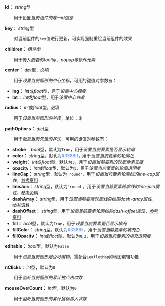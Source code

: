 **id：** *string*型

　　用于设置*当前组件的唯一id信息*

**key：** *string*型

　　对当前组件的`key`值进行更新，可实现强制重绘当前组件的效果

**children：** *组件型*

　　用于传入*嵌套的tooltip、popup等额外元素*

**center：** *dict*型，必填

　　用于*设置当前圆形的中心坐标*，可用的键值对参数有：

- **lng：** *int*或*float*型，用于*设置中心经度*
- **lat：** *int*或*float*型，用于*设置中心纬度*

**radius：** *int*或*float*型，必填

　　用于*设置当前圆形的半径*，单位：米

**pathOptions：** *dict*型

　　用于*配置当前矢量的样式*，可用的键值对参数有：

- **stroke：** *bool*型，默认为`True`，用于*设置当前要素是否显示轮廓*
- **color：** *string*型，默认为<font style="color: #3388ff;">#3388ff</font>，用于*设置当前要素的轮廓色*
- **weight：** *int*或*float*型，默认为`3`，用于*设置当前要素的轮廓像素宽度*
- **opacity：** *int*或*float*型，默认为`1`，用于*设置当前要素的轮廓透明度*
- **lineCap：** *string*型，默认为`'round'`，用于*设置当前要素轮廓线的line-cap属性*，[参考资料](https://developer.mozilla.org/zh-CN/docs/Web/SVG/Attribute/stroke-linecap)
- **lineJoin：** *string*型，默认为`'round'`，用于*设置当前要素轮廓线的line-join属性*，[参考资料](https://developer.mozilla.org/zh-CN/docs/Web/SVG/Attribute/stroke-linejoin)
- **dashArray：** *string*型，用于*设置当前要素轮廓线的线型dash-array属性*，[参考资料](https://developer.mozilla.org/zh-CN/docs/Web/SVG/Attribute/stroke-dasharray)
- **dashOffset：** *string*型，用于*设置当前要素轮廓线的dash-offset属性*，[参考资料](https://developer.mozilla.org/zh-CN/docs/Web/SVG/Attribute/stroke-dashoffset)
- **fill：** *bool*型，默认为`True`，用于*设置当前要素是否显示填充*
- **fillColor：** *string*型，默认为<font style="color: #3388ff;">#3388ff</font>，用于*设置当前要素的填充色*
- **fillOpacity：** *int*或*float*型，默认为`0.2`，用于*设置当前要素的填充透明度*

**editable：** *bool*型，默认为`False`

　　用于*设置当前圆形是否可编辑*，需配合`LeafletMap`的地图编辑功能

**nClicks：** *int*型，默认为`0`

　　用于*监听当前圆形的累计被点击次数*

**mouseOverCount：** *int*型，默认为`0`

　　用于*监听当前圆形的累计鼠标移入次数*